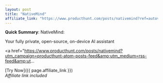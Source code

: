 ```yaml
---
layout: post
title: "NativeMind"
affiliate_link: "https://www.producthunt.com/posts/nativemind?ref=autoverse&utm_source=autoverse"
---
```


**Quick Summary**: NativeMind: <p>
            Your fully private, open-source, on-device AI assistant
          </p>
          <p>
            <a href="https://www.producthunt.com/posts/nativemind?utm_campaign=producthunt-atom-posts-feed&amp;utm_medium=rss-feed&amp;ut...

[Try Now]({{ page.affiliate_link }})  
*Affiliate link included*
